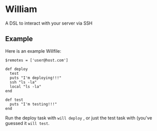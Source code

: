 William
=======

A DSL to interact with your server via SSH

Example
-------

Here is an example Willfile:

    $remotes = ['user@host.com']

    def deploy
      test
      puts "I'm deploying!!!"
      ssh "ls -la"
      local "ls -la"
    end

    def test
      puts "I'm testing!!!"
    end

Run the deploy task with `will deploy` , or just the test task with (you've
guessed it `will test`.





